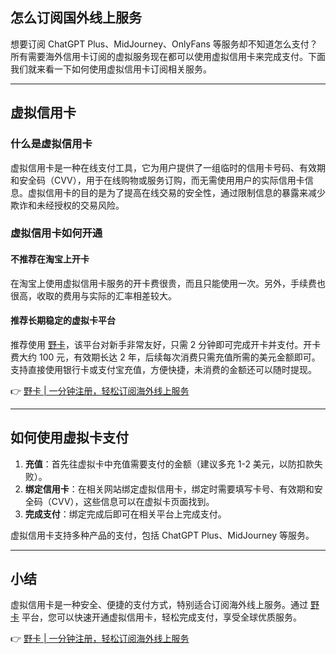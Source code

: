 ## 怎么订阅国外线上服务

想要订阅 ChatGPT Plus、MidJourney、OnlyFans 等服务却不知道怎么支付？所有需要海外信用卡订阅的虚拟服务现在都可以使用虚拟信用卡来完成支付。下面我们就来看一下如何使用虚拟信用卡订阅相关服务。

---

## 虚拟信用卡

### 什么是虚拟信用卡

虚拟信用卡是一种在线支付工具，它为用户提供了一组临时的信用卡号码、有效期和安全码（CVV），用于在线购物或服务订购，而无需使用用户的实际信用卡信息。虚拟信用卡的目的是为了提高在线交易的安全性，通过限制信息的暴露来减少欺诈和未经授权的交易风险。

### 虚拟信用卡如何开通

#### 不推荐在淘宝上开卡

在淘宝上使用虚拟信用卡服务的开卡费很贵，而且只能使用一次。另外，手续费也很高，收取的费用与实际的汇率相差较大。

#### 推荐长期稳定的虚拟卡平台

推荐使用 [野卡](https://bit.ly/bewildcard)，该平台对新手非常友好，只需 2 分钟即可完成开卡并支付。开卡费大约 100 元，有效期长达 2 年，后续每次消费只需充值所需的美元金额即可。支持直接使用银行卡或支付宝充值，方便快捷，未消费的金额还可以随时提现。

👉 [野卡 | 一分钟注册，轻松订阅海外线上服务](https://bit.ly/bewildcard)

---

## 如何使用虚拟卡支付

1. **充值**：首先往虚拟卡中充值需要支付的金额（建议多充 1-2 美元，以防扣款失败）。
2. **绑定信用卡**：在相关网站绑定虚拟信用卡，绑定时需要填写卡号、有效期和安全码（CVV），这些信息可以在虚拟卡页面找到。
3. **完成支付**：绑定完成后即可在相关平台上完成支付。

虚拟信用卡支持多种产品的支付，包括 ChatGPT Plus、MidJourney 等服务。

---

## 小结

虚拟信用卡是一种安全、便捷的支付方式，特别适合订阅海外线上服务。通过 [野卡](https://bit.ly/bewildcard) 平台，您可以快速开通虚拟信用卡，轻松完成支付，享受全球优质服务。

👉 [野卡 | 一分钟注册，轻松订阅海外线上服务](https://bit.ly/bewildcard)